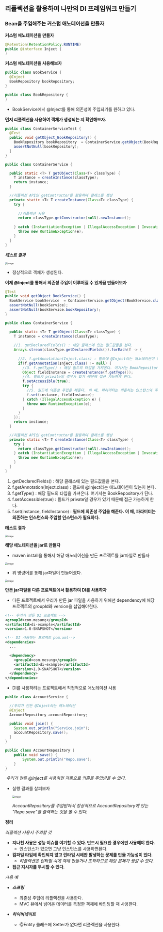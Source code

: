 ## 리플렉션을 활용하여 나만의 DI 프레임워크 만들기

### Bean을 주입해주는 커스텀 애노테이션을 만들자

**커스텀 애노테이션을 만들자**

~~~java
@Retention(RetentionPolicy.RUNTIME)
public @interface Inject {
}
~~~



**커스텀 애노테이션을 사용해보자**

~~~java
public class BookService {
  @Inject
  BookRepository bookRepository;
}
~~~

~~~java
public class BookRepository {
}
~~~

- BookService에서 @Inject를 통해 의존성이 주입되기를 원하고 있다.



**먼저 리플렉션을 사용하여 객체가 생성되는 지 확인해보자.**

~~~java
public class ContainerServiceTest {
  @Test
  public void getObject_BookRepository() {
    BookRepository bookRepository  = ContainerService.getObject(BookRepository.class);
    assertNotNull(bookRepository);
  }
}
~~~

~~~java
public class ContainerService {

  public static <T> T getObject(Class<T> classType) {
    T instance = createInstance(classType);
    return instance;
  }

  //리플렉션 API인 getContructor를 활용하여 클래스를 생성
  private static <T> T createInstance(Class<T> classType) {
    try {
      
      //리플렉션 사용
      return classType.getConstructor(null).newInstance();
      
    } catch (InstantiationException | IllegalAccessException | InvocationTargetException | NoSuchMethodException e) {
      throw new RuntimeException(e);
    }
  }
}
~~~

***테스트 결과***

<img src="https://user-images.githubusercontent.com/40616436/77661277-c3a39080-6fbd-11ea-8368-43f8b77bd300.png" alt="image" style="zoom:50%;" />

- 정상적으로 객체가 생성된다.



**이제 @Inject를 통해서 의존성 주입이 이루어질 수 있게끔 만들어보자**

~~~java
@Test
public void getObject_BookService() {
  BookService bookService  = ContainerService.getObject(BookService.class);
  assertNotNull(bookService);
  assertNotNull(bookService.bookRepository);
}
~~~

~~~java
public class ContainerService {

  public static <T> T getObject(Class<T> classType) {
    T instance = createInstance(classType);
    
    //1. getDeclaredFields() : 해당 클래스에 있는 필드값들을 본다.
    Arrays.stream(classType.getDeclaredFields()).forEach(f -> {
      
      //2. f.getAnnotation(Inject.class) : 필드에 @Inject라는 애노테이션이 있는지 본다.
      if(f.getAnnotation(Inject.class) != null) {
        //3. f.getType() : 해당 필드의 타입을 가져온다. 여기서는 BookRepository가 된다.
        Object fieldInstance = createInstance(f.getType());
        //4. 필드가 private일 경우가 있기 때문에 접근 가능하게 한다.
        f.setAccessible(true);
        try {
          //5. 필드에 의존성 주입을 해준다. 이 때, 파라미터는 의존하는 인스턴스와 주입할 인스턴스가 필요하다.
          f.set(instance, fieldInstance);
        } catch (IllegalAccessException e) {
          throw new RuntimeException(e);
        }
      }
    });
    return instance;
  }

  //리플렉션 API인 getContructor를 활용하여 클래스를 생성
  private static <T> T createInstance(Class<T> classType) {
    try {
      return classType.getConstructor(null).newInstance();
    } catch (InstantiationException | IllegalAccessException | InvocationTargetException | NoSuchMethodException e) {
      throw new RuntimeException(e);
    }
  }
}
~~~

1. getDeclaredFields() : 해당 클래스에 있는 필드값들을 본다.
2. f.getAnnotation(Inject.class) : 필드에 @Inject라는 애노테이션이 있는지 본다.
3. f.getType() : 해당 필드의 타입을 가져온다. 여기서는 BookRepository가 된다.
4. f.setAccessible(true) : 필드가 private일 경우가 있기 때문에 접근 가능하게 한다.
5. f.set(instance, fieldInstance) : **필드에 의존성 주입을 해준다. 이 때, 파라미터는 의존하는 인스턴스와 주입할 인스턴스가 필요하다.**



**테스트 결과**

<img src="https://user-images.githubusercontent.com/40616436/77663214-2ac24480-6fc0-11ea-90dc-d5ec3d439541.png" alt="image" style="zoom:50%;" />



**해당 애노테이션을 jar로 만들자**

- maven install을 통해서 해당 애노테이션을 만든 프로젝트를 jar파일로 만들자

<img src="https://user-images.githubusercontent.com/40616436/77813172-c8656300-70e9-11ea-8b4f-18ccf444a2e8.png" alt="image" style="zoom:50%;" />

- 위 명령어를 통해 jar파일이 만들어졌다.

<img src="https://user-images.githubusercontent.com/40616436/77813238-80930b80-70ea-11ea-9d9b-8ad206a2782f.png" alt="image" style="zoom:50%;" />



**만든 jar파일을 다른 프로젝트에서 활용하여 DI를 사용하자**

- 다른 프로젝트에서 우리가 만든 jar 파일을 사용하기 위해선 dependency에 해당 프로젝트의 groupId와 version을 삽입해야한다.

~~~xml
<!-- 우리가 만든 DI 프로젝트 -->
<groupId>com.mesung</groupId>
<artifactId>di-example</artifactId>
<version>1.0-SNAPSHOT</version>
~~~

~~~xml
<!-- DI 사용하는 프로젝트 pom.xml-->
<dependencies>
  ...

  <dependency>
    <groupId>com.mesung</groupId>
    <artifactId>di-example</artifactId>
    <version>1.0-SNAPSHOT</version>
  </dependency>
</dependencies>
~~~



- DI를 사용하려는 프로젝트에서 직접적으로 애노테이션 사용

~~~java
public class AccountService {

  //우리가 만든 @Inject라는 애노테이션
  @Inject
  AccountRepository accountRepository;

  public void join() {
    System.out.println("Service.join");
    accountRepository.save();
  }
}

public class AccountRepository {
    public void save() {
        System.out.println("Repo.save");
    }
}
~~~

​	*우리가 만든 @Inject를 사용하면 자동으로 의존을 주입받을 수 있다.*



- 실행 결과를 살펴보자

  <img src="https://user-images.githubusercontent.com/40616436/77813520-9c97ac80-70ec-11ea-962c-0cbf4132f8c7.png" alt="image" style="zoom:50%;" />

  *AccountRepository를 주입받아서 정상적으로 AccountRepository에 있는 "Repo.save"를 출력하는 것을 볼 수 있다.*



**정리**

*리플렉션 사용시 주의할 것*

- **지나친 사용은 성능 이슈를 야기할 수 있다. 반드시 필요한 경우에만 사용해야 한다.**
  - 인스턴스가 있으면 그냥 인스턴스를 사용하면된다.
- **컴파일 타임에 확인되지 않고 런타임 시에만 발생하는 문제를 만들 가능성이 있다.**
  - *리플렉션은 런타임 시에 객체 만들거나 조작하므로 해당 문제가 생길 수 있다.*
- **접근 지시자를 무시할 수 있다.**

*사용 예*

- ***스프링***
  - 의존성 주입에 리플렉션을 사용한다.
  - MVC 뷰에서 넘어온 데이터를 특정한 객체에 바인딩할 때 사용한다.

- ***하이버네이트***
  - @Entity 클래스에 Setter가 없다면 리플렉션을 사용한다.
